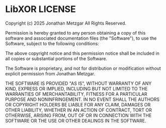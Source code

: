 # LibXOR LICENSE

Copyright (c) 2025 Jonathan Metzgar
All Rights Reserved.

Permission is hereby granted to any person obtaining a copy of this software 
and associated documentation files (the "Software"), to use the Software, 
subject to the following conditions:

The above copyright notice and this permission notice shall be included in all 
copies or substantial portions of the Software.

The Software is proprietary, and not for distribution or modification without 
explicit permission from Jonathan Metzgar.

THE SOFTWARE IS PROVIDED "AS IS", WITHOUT WARRANTY OF ANY KIND, EXPRESS OR
IMPLIED, INCLUDING BUT NOT LIMITED TO THE WARRANTIES OF MERCHANTABILITY,
FITNESS FOR A PARTICULAR PURPOSE AND NONINFRINGEMENT. IN NO EVENT SHALL THE
AUTHORS OR COPYRIGHT HOLDERS BE LIABLE FOR ANY CLAIM, DAMAGES OR OTHER
LIABILITY, WHETHER IN AN ACTION OF CONTRACT, TORT OR OTHERWISE, ARISING FROM,
OUT OF OR IN CONNECTION WITH THE SOFTWARE OR THE USE OR OTHER DEALINGS IN THE
SOFTWARE.
